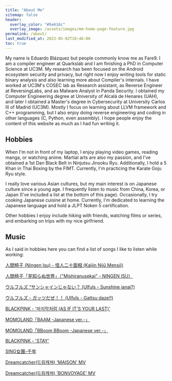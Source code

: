 ```yaml
---
title: "About Me"
sitemap: false
header:
  overlay_color: "#5e616c"
  overlay_image: /assets/images/mm-home-page-feature.jpg
permalink: /about/
last_modified_at: 2023-05-02T10:46:00
toc: true      
---
```


My name is Eduardo Blázquez but people commonly know me as Fare9. I am a compiler engineer at Quarkslab and I am finishing a PhD in Computer Science at UC3M. My research has been focused on the Android ecosystem security and privacy, but right now I enjoy writing tools for static binary analysis and also learning more about Compiler's internals. I have worked at UC3M's COSEC lab as Research assistant, as Reverse Engineer at ReversingLabs, and as Malware Analyst in Panda Security. I obtained my Computer Engineering degree at University of Alcalá de Henares (UAH), and later I obtained a Master's degree in Cybersecurity at University Carlos III of Madrid (UC3M). Mostly I focus on learning about LLVM framework and C++ programming, but I also enjoy doing reverse engineering and coding in other languages (C, Python, even assembly). I hope people enjoy the content of this website as much as I had fun writing it.

## Hobbies

When I'm not in front of my laptop, I enjoy playing video games, reading manga, or watching anime. Martial arts are also my passion, and I've obtained a 1st Dan Black Belt in Ninjutsu Jinsoku Ryu. Additionally, I hold a 5 Khan in Thai Boxing by the FIMT. Currently, I'm practicing the Karate Goju Ryu style.

I really love various Asian cultures, but my main interest is on Japanese culture since a young age. I frequently listen to music from China, Korea, or Japan (I've included a list at the bottom of this page). Occasionally, I try cooking Japanese cuisine at home. Currently, I'm dedicated to learning the Japanese language and hold a JLPT Noken 5 certification.

Other hobbies I enjoy include hiking with friends, watching films or series, and embarking on trips with my nice girlfriend.

## Music

As I said in hobbies here you can find a list of songs I like to listen while working:

[人間椅子 (Ningen Isu) - 怪人二十面相 (Kaijin Nijū Mensō)](https://www.youtube.com/watch?v=Gk_GTWOSjBo)

[人間椅子「見知らぬ世界」（"Mishiranusekai" - NINGEN ISU）](https://www.youtube.com/watch?v=_M8KZBIUT9s)

[ウルフルズ “サンシャインじゃない？ (Ulfuls - Sunshine janai?)](https://www.youtube.com/watch?v=UvZNmpdp14A)

[ウルフルズ - ガッツだぜ！！ (Ulfuls - Gattsu daze!!)](https://www.youtube.com/watch?v=ATU0gXzMsLw)

[BLACKPINK - '마지막처럼 (AS IF IT'S YOUR LAST)'](https://www.youtube.com/watch?v=Amq-qlqbjYA)

[MOMOLAND「BAAM -Japanese ver.-」](https://www.youtube.com/watch?v=1z0cVM5ttRg)

[MOMOLAND「BBoom BBoom -Japanese ver.-」](https://www.youtube.com/watch?v=tSBPUP3MQ2I)

[BLACKPINK - 'STAY'](https://www.youtube.com/watch?v=FzVR_fymZw4)

[SING女團-千年](https://www.youtube.com/watch?v=jFFbQwR8AUU)

[Dreamcatcher(드림캐쳐) 'MAISON' MV](https://www.youtube.com/watch?v=z4t9LLq1Nk0)

[Dreamcatcher(드림캐쳐) 'BONVOYAGE' MV](https://www.youtube.com/watch?v=RPNaYj6etb8)